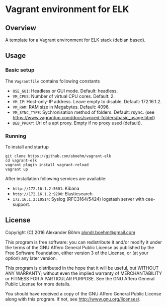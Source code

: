 # Vagrant environment for ELK 

## Overview

A template for a Vagrant environment for ELK stack (debian based).

## Usage

### Basic setup

The `Vagrantfile` contains following constants

* `USE_GUI`: Headless or GUI mode. Default: headless. 
* `VM_CPUS`: Number of virtual CPU cores. Default: 2.
* `VM_IP`: Host-only-IP address. Leave empty to disable. Default: 172.16.1.2.
* `VM_RAM`: RAM size in Megabytes. Default: 4096.
* `VM_SYNC_TYPE`: Sychronisation method of folders. Default: rsync. (see
   https://www.vagrantup.com/docs/synced-folders/basic_usage.html)
* `DEB_PROXY`: Url of a apt proxy. Empty if no proxy used (default).

### Running

To install and startup

```
git clone https://github.com/aboehm/vagrant-elk
cd vagrant-elk
vagrant plugin install vagrant-reload
vagrant up
```

After installation following services are available:

* `http://172.16.1.2:5601`: Kibana
* `http://172.16.1.2:9200`: Elasticsearch
* `172.16.1.2:10514`: Syslog (RFC3164/5424) logstash server with cee-support.

## License

Copyright (C) 2016 Alexander Böhm <alxndr.boehm@gmail.com> 

This program is free software: you can redistribute it and/or modify
it under the terms of the GNU Affero General Public License as
published by the Free Software Foundation, either version 3 of the
License, or (at your option) any later version.

This program is distributed in the hope that it will be useful,
but WITHOUT ANY WARRANTY; without even the implied warranty of
MERCHANTABILITY or FITNESS FOR A PARTICULAR PURPOSE.  See the
GNU Affero General Public License for more details.

You should have received a copy of the GNU Affero General Public License
along with this program.  If not, see <http://www.gnu.org/licenses/>.

